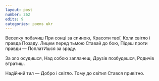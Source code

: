 ```yaml
---
layout: post
number: 262
edits: 9
categories: poems ukr
---
```


Веселку побачиш
При сонці за спиною,
Красоти твої,
Коли світло і правда
Позаду.
Лицем перед тьмою
Ставай до бою,
Підеш проти правди — 
ПоплатИшся за зраду. 

За зло осудишся, 
Над собою заплачеш,
Друзів позбудешся, 
Родичів втратиш. 

Надійний тил — 
Добро і світло.
Тому до світил 
Стався привітно.
